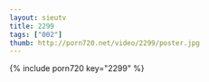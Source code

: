 ```yaml
--- 
layout: sieutv
title: 2299
tags: ["002"]
thumb: http://porn720.net/video/2299/poster.jpg
---
```

{% include porn720 key="2299" %} 

